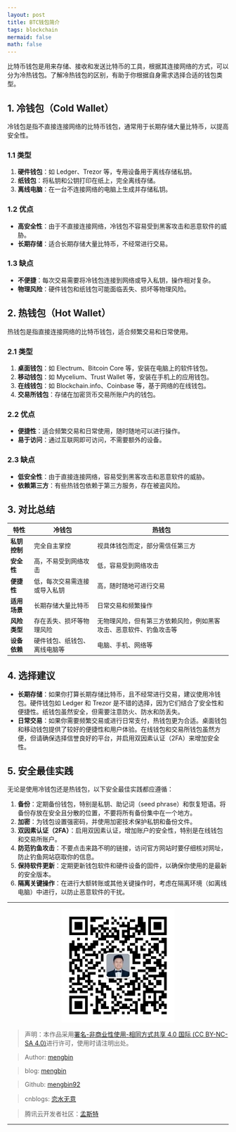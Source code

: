 ```yaml
---
layout: post
title: BTC钱包简介
tags: blockchain
mermaid: false
math: false
---  
```


比特币钱包是用来存储、接收和发送比特币的工具，根据其连接网络的方式，可以分为冷热钱包。了解冷热钱包的区别，有助于你根据自身需求选择合适的钱包类型。

## 1. 冷钱包（Cold Wallet）

冷钱包是指不直接连接网络的比特币钱包，通常用于长期存储大量比特币，以提高安全性。

### 1.1 类型

1. **硬件钱包**：如 Ledger、Trezor 等，专用设备用于离线存储私钥。
2. **纸钱包**：将私钥和公钥打印在纸上，完全离线存储。
3. **离线电脑**：在一台不连接网络的电脑上生成并存储私钥。

### 1.2 优点

- **高安全性**：由于不直接连接网络，冷钱包不容易受到黑客攻击和恶意软件的威胁。
- **长期存储**：适合长期存储大量比特币，不经常进行交易。

### 1.3 缺点

- **不便捷**：每次交易需要将冷钱包连接到网络或导入私钥，操作相对复杂。
- **物理风险**：硬件钱包和纸钱包可能面临丢失、损坏等物理风险。

## 2. 热钱包（Hot Wallet）

热钱包是指直接连接网络的比特币钱包，适合频繁交易和日常使用。

### 2.1 类型

1. **桌面钱包**：如 Electrum、Bitcoin Core 等，安装在电脑上的软件钱包。
2. **移动钱包**：如 Mycelium、Trust Wallet 等，安装在手机上的应用钱包。
3. **在线钱包**：如 Blockchain.info、Coinbase 等，基于网络的在线钱包。
4. **交易所钱包**：存储在加密货币交易所账户内的钱包。

### 2.2 优点

- **便捷性**：适合频繁交易和日常使用，随时随地可以进行操作。
- **易于访问**：通过互联网即可访问，不需要额外的设备。

### 2.3 缺点

- **低安全性**：由于直接连接网络，容易受到黑客攻击和恶意软件的威胁。
- **依赖第三方**：有些热钱包依赖于第三方服务，存在被盗风险。

## 3. 对比总结

| 特性         | 冷钱包                       | 热钱包                                                             |
| ------------ | ---------------------------- | ------------------------------------------------------------------ |
| **私钥控制** | 完全自主掌控                 | 视具体钱包而定，部分需信任第三方                                   |
| **安全性**   | 高，不易受到网络攻击         | 低，容易受到网络攻击                                               |
| **便捷性**   | 低，每次交易需连接或导入私钥 | 高，随时随地可进行交易                                             |
| **适用场景** | 长期存储大量比特币           | 日常交易和频繁操作                                                 |
| **风险类型** | 存在丢失、损坏等物理风险     | 无物理风险，但有第三方依赖风险，例如黑客攻击、恶意软件、钓鱼攻击等 |
| **设备依赖** | 硬件钱包、纸钱包、离线电脑等 | 电脑、手机、网络等                                                 |

## 4. 选择建议

- **长期存储**：如果你打算长期存储比特币，且不经常进行交易，建议使用冷钱包。硬件钱包如 Ledger 和 Trezor 是不错的选择，因为它们结合了安全性和便捷性。纸钱包虽然安全，但需要注意防火、防水和防丢失。
- **日常交易**：如果你需要频繁交易或进行日常支付，热钱包更为合适。桌面钱包和移动钱包提供了较好的便捷性和用户体验。在线钱包和交易所钱包虽然方便，但请确保选择信誉良好的平台，并启用双因素认证（2FA）来增加安全性。

## 5. 安全最佳实践

无论是使用冷钱包还是热钱包，以下安全最佳实践都应遵循：

1. **备份**：定期备份钱包，特别是私钥、助记词（seed phrase）和恢复短语。将备份存放在安全且分散的位置，不要将所有备份集中在一个地方。
2. **加密**：为钱包设置强密码，并使用加密技术保护私钥和备份文件。
3. **双因素认证（2FA）**：启用双因素认证，增加账户的安全性，特别是在线钱包和交易所账户。
4. **防范钓鱼攻击**：不要点击来路不明的链接，访问官方网站时要仔细核对网址，防止钓鱼网站窃取你的信息。
5. **保持软件更新**：定期更新钱包软件和硬件设备的固件，以确保你使用的是最新的安全版本。
6. **隔离关键操作**：在进行大额转账或其他关键操作时，考虑在隔离环境（如离线电脑）中进行，以防止恶意软件的干扰。

---

<div align="center">
  <img src="../img/qrcode_wechat.jpg" alt="孟斯特">
</div>

> 声明：本作品采用[署名-非商业性使用-相同方式共享 4.0 国际 (CC BY-NC-SA 4.0)](https://creativecommons.org/licenses/by-nc-sa/4.0/deed.zh)进行许可，使用时请注明出处。  

> Author: [mengbin](mengbin1992@outlook.com)  

> blog: [mengbin](https://mengbin.top)  

> Github: [mengbin92](https://mengbin92.github.io/)  

> cnblogs: [恋水无意](https://www.cnblogs.com/lianshuiwuyi/)  

> 腾讯云开发者社区：[孟斯特](https://cloud.tencent.com/developer/user/6649301)  

---
